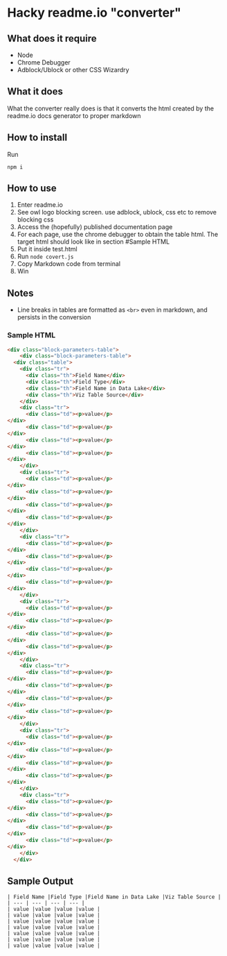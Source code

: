 # Hacky readme.io "converter" 

## What does it require
- Node
- Chrome Debugger
- Adblock/Ublock or other CSS Wizardry

## What it does
What the converter really does is that it converts the html created by the readme.io docs generator to proper markdown

## How to install
Run

```
npm i
```

## How to use
1. Enter readme.io 
2. See owl logo blocking screen. use adblock, ublock, css etc to remove blocking css
3. Access the (hopefully) published documentation page
4. For each page, use the chrome debugger to obtain the table html.
  The target html should look like in section #Sample HTML
5. Put it inside test.html
6. Run ```node covert.js```
7. Copy Markdown code from terminal
8. Win

## Notes
- Line breaks in tables are formatted as `<br>` even in markdown, and persists in the conversion

### Sample HTML
```html
<div class="block-parameters-table">
    <div class="block-parameters-table">
  <div class="table">
    <div class="tr">
      <div class="th">Field Name</div>
      <div class="th">Field Type</div>
      <div class="th">Field Name in Data Lake</div>
      <div class="th">Viz Table Source</div>
    </div>
    <div class="tr">
      <div class="td"><p>value</p>
</div>
      <div class="td"><p>value</p>
</div>
      <div class="td"><p>value</p>
</div>
      <div class="td"><p>value</p>
</div>
    </div>
    <div class="tr">
      <div class="td"><p>value</p>
</div>
      <div class="td"><p>value</p>
</div>
      <div class="td"><p>value</p>
</div>
      <div class="td"><p>value</p>
</div>
    </div>
    <div class="tr">
      <div class="td"><p>value</p>
</div>
      <div class="td"><p>value</p>
</div>
      <div class="td"><p>value</p>
</div>
      <div class="td"><p>value</p>
</div>
    </div>
    <div class="tr">
      <div class="td"><p>value</p>
</div>
      <div class="td"><p>value</p>
</div>
      <div class="td"><p>value</p>
</div>
      <div class="td"><p>value</p>
</div>
    </div>
    <div class="tr">
      <div class="td"><p>value</p>
</div>
      <div class="td"><p>value</p>
</div>
      <div class="td"><p>value</p>
</div>
      <div class="td"><p>value</p>
</div>
    </div>
    <div class="tr">
      <div class="td"><p>value</p>
</div>
      <div class="td"><p>value</p>
</div>
      <div class="td"><p>value</p>
</div>
      <div class="td"><p>value</p>
</div>
    </div>
    <div class="tr">
      <div class="td"><p>value</p>
</div>
      <div class="td"><p>value</p>
</div>
      <div class="td"><p>value</p>
</div>
      <div class="td"><p>value</p>
</div>
    </div>
  </div>
```
## Sample Output
```
| Field Name |Field Type |Field Name in Data Lake |Viz Table Source |
| --- | --- | --- | --- |
| value |value |value |value |
| value |value |value |value |
| value |value |value |value |
| value |value |value |value |
| value |value |value |value |
| value |value |value |value |
| value |value |value |value |
```